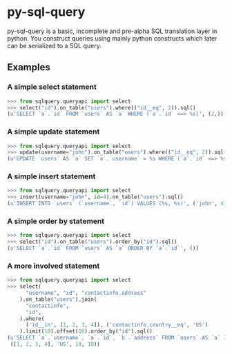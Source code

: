 # py-sql-query


py-sql-query is a basic, incomplete and pre-alpha SQL translation layer in
python. You construct queries using mainly python constructs which later can be
serialized to a SQL query.

## Examples

### A simple select statement
```python
>>> from sqlquery.queryapi import select
>>> select("id").on_table("users").where(("id__eq", 2)).sql()
(u'SELECT `a`.`id` FROM `users` AS `a` WHERE (`a`.`id` <=> %s)', (2,))
```

### A simple update statement
```python
>>> from sqlquery.queryapi import select
>>> update(username="john").on_table("users").where(("id__eq", 2)).sql()
(u'UPDATE `users` AS `a` SET `a`.`username` = %s WHERE (`a`.`id` <=> %s)', ('john', 2))
```

### A simple insert statement
```python
>>> from sqlquery.queryapi import select
>>> insert(username="john", id=4).on_table("users").sql()
(u'INSERT INTO `users` (`username`, `id`) VALUES (%s, %s)', ('john', 4))
```

### A simple order by statement
```python
>>> from sqlquery.queryapi import select
>>> select("id").on_table("users").order_by("id").sql()
(u'SELECT `a`.`id` FROM `users` AS `a` ORDER BY `a`.`id`', ())
```
### A more involved statement
```python
>>> from sqlquery.queryapi import select
>>> select(
      "username", "id", "contactinfo.address"
    ).on_table("users").join(
      "contactinfo",
      "id",
    ).where(
      ('id__in', [1, 2, 3, 4]), ('contactinfo.country__eq', 'US')
    ).limit(10).offset(10).order_by("id").sql()
(u'SELECT `a`.`username`, `a`.`id`, `b`.`address` FROM `users` AS `a` INNER JOIN `contactinfo` AS `b` ON `a`.`id` = `b`.`id` WHERE (`a`.`id` IN (%s,%s,%s,%s)) AND (`b`.`country` <=> %s) ORDER BY `a`.`id` OFFSET %s LIMIT %s',
 ([1, 2, 3, 4], 'US', 10, 10))
 ```
